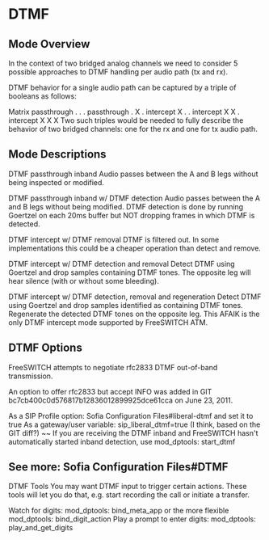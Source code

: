 # DTMF

## Mode Overview

In the context of two bridged analog channels we need to consider 5 possible approaches to DTMF handling per audio path (tx and rx).

DTMF behavior for a single audio path can be captured by a triple of booleans as follows:

Matrix
passthrough	.	.	.
passthrough	.	X	.
intercept	X	.	.
intercept	X	X	.
intercept	X	X	X
Two such triples would be needed to fully describe the behavior of two bridged channels: one for the rx and one for tx audio path.

## Mode Descriptions

DTMF passthrough inband
Audio passes between the A and B legs without being inspected or modified.

DTMF passthrough inband w/ DTMF detection
Audio passes between the A and B legs without being modified. DTMF detection is done by running Goertzel on each 20ms buffer but NOT dropping frames in which DTMF is detected.

DTMF intercept w/ DTMF removal
DTMF is filtered out. In some implementations this could be a cheaper operation than detect and remove.

DTMF intercept w/ DTMF detection and removal
Detect DTMF using Goertzel and drop samples containing DTMF tones. The opposite leg will hear silence (with or without some bleeding).

DTMF intercept w/ DTMF detection, removal and regeneration
Detect DTMF using Goertzel and drop samples identified as containing DTMF tones. Regenerate the detected DTMF tones on the opposite leg. This AFAIK is the only DTMF intercept mode supported by FreeSWITCH ATM.

## DTMF Options

FreeSWITCH attempts to negotiate rfc2833 DTMF out-of-band transmission.

An option to offer rfc2833 but accept INFO was added in GIT bc7cb400c0d576817b12836012899925dce61cca on June 23, 2011.

As a SIP Profile option: Sofia Configuration Files#liberal-dtmf and set it to true
As a gateway/user variable: sip_liberal_dtmf=true (I think, based on the GIT diff?) ~~
If you are receiving the DTMF inband and FreeSWITCH hasn't automatically started inband detection, use mod_dptools: start_dtmf

## See more: Sofia Configuration Files#DTMF

DTMF Tools
You may want DTMF input to trigger certain actions. These tools will let you do that, e.g. start recording the call or initiate a transfer.

Watch for digits: mod_dptools: bind_meta_app or the more flexible mod_dptools: bind_digit_action
Play a prompt to enter digits: mod_dptools: play_and_get_digits